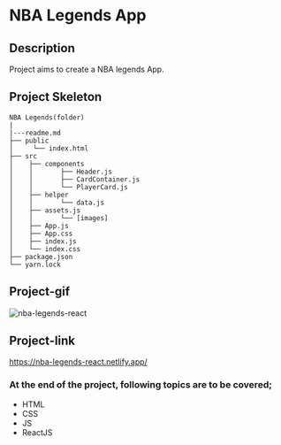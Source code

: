 # NBA Legends App
## Description
Project aims to create a NBA legends App.
## Project Skeleton
```
NBA Legends(folder)
|
|---readme.md         
├── public
│     └── index.html
├── src
│    ├── components
│    │       ├── Header.js
│    │       ├── CardContainer.js
│    │       └── PlayerCard.js
│    ├── helper
│    │       └── data.js
│    ├── assets.js
│    │       └── [images]
│    ├── App.js
│    ├── App.css
│    ├── index.js
│    └── index.css
├── package.json
└── yarn.lock
```
## Project-gif
![nba-legends-react](https://user-images.githubusercontent.com/102467587/223734853-6621024d-fe0e-4530-ba28-ddac4ddec867.gif)
## Project-link
https://nba-legends-react.netlify.app/
### At the end of the project, following topics are to be covered;
- HTML
- CSS
- JS
- ReactJS
